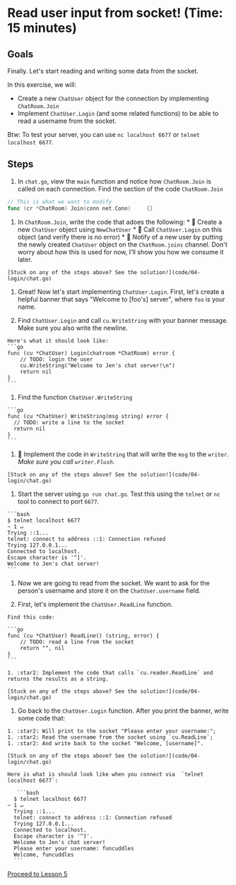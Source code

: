 # Read user input from socket! (Time: 15 minutes)

## Goals

Finally.  Let's start reading and writing some data from the socket.

In this exercise, we will:

 * Create a new `ChatUser` object for the connection by implementing `ChatRoom.Join`
 * Implement `ChatUser.Login` (and some related functions) to be able to read
 a username from the socket.

Btw: To test your server, you can use `nc localhost 6677` or `telnet localhost 6677`.

## Steps


1. In `chat.go`, view the `main` function and notice how `ChatRoom.Join` is called
on each connection.  Find the section of the code `ChatRoom.Join` 

  ```go
  // This is what we want to modify
  func (cr *ChatRoom) Join(conn net.Conn)     {}
  ```

  1. In `ChatRoom.Join`, write the code that adoes the following: 
    * :star2: Create a new `ChatUser` object using `NewChatUser` 
    * :star2: Call `ChatUser.Login` on this object (and verify there is no error)
    * :star2: Notify of a new user by putting the newly created `ChatUser` object on the `ChatRoom.joins` channel. 
    Don't worry about how this is used for now, I'll show you how we consume it later.

    [Stuck on any of the steps above? See the solution!](code/04-login/chat.go)

1. Great! Now let's start implementing `ChatUser.Login`.  First, let's create a 
helpful banner that says "Welcome to [foo's] server", where `foo` is your name.

  1. Find `ChatUser.Login` and call `cu.WriteString` with your banner message. 
    Make sure you also write the newline.

    Here's what it should look like: 
    ```go
    func (cu *ChatUser) Login(chatroom *ChatRoom) error {
    	// TODO: login the user
    	cu.WriteString("Welcome to Jen's chat server!\n")
    	return nil
    }
    ```
  
  1. Find the function `ChatUser.WriteString`

    ```go
    func (cu *ChatUser) WriteString(msg string) error {
      // TODO: write a line to the socket
      return nil
    }
    ```

  1. :star2: Implement the code in `WriteString` that will write the `msg` to the `writer`.
  *Make sure you call `writer.Flush`*.

    [Stuck on any of the steps above? See the solution!](code/04-login/chat.go)

  1. Start the server using `go run chat.go`. Test this using the `telnet` or `nc` tool
  to connect to port `6677`.

    ```bash
    $ telnet localhost 6677                                                                                                                      ~ 1 ↵
    Trying ::1...
    telnet: connect to address ::1: Connection refused
    Trying 127.0.0.1...
    Connected to localhost.
    Escape character is '^]'.
    Welcome to Jen's chat server!
    ```
1. Now we are going to read from the socket.  We want to ask for the person's 
username and store it on the `ChatUser.username` field. 

  1. First, let's implement the `ChatUser.ReadLine` function.

    Find this code:

    ```go
    func (cu *ChatUser) ReadLine() (string, error) {
    	// TODO: read a line from the socket
    	return "", nil
    }
    ```

    1. :star2: Implement the code that calls `cu.reader.ReadLine` and returns the results as a string.

    [Stuck on any of the steps above? See the solution!](code/04-login/chat.go)

  1. Go back to the `ChatUser.Login` function.  After you print the banner, write some code that:

  
    1. :star2: Will print to the socket "Please enter your username:";
    1. :star2: Read the username from the socket using `cu.ReadLine`;
    1. :star2: And write back to the socket "Welcome, [username]".

    [Stuck on any of the steps above? See the solution!](code/04-login/chat.go)

    Here is what is should look like when you connect via  `telnet localhost 6677`: 

       ```bash
      $ telnet localhost 6677                                                                                                                      ~ 1 ↵
      Trying ::1...
      telnet: connect to address ::1: Connection refused
      Trying 127.0.0.1...
      Connected to localhost.
      Escape character is '^]'.
      Welcome to Jen's chat server!
      Please enter your username: funcuddles
      Welcome, funcuddles
      ```

[Proceed to Lesson 5](04-user-struct.md)
